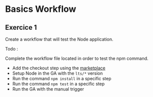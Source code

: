 <!-- .slide: class="exercice" -->

# Basics Workflow
## Exercice 1

Create a workflow that will test the Node application.

Todo : 

Complete the workflow file located in order to test the npm command.

<div class=fragment>
<ul>
    <li>Add the checkout step using the <a href="https://github.com/marketplace/actions/checkout">marketplace</a></li>
    <li>Setup Node in the GA with the <code>lts/*</code> version</li>
    <li>Run the command <code>npm install</code> in a specific step</li>
    <li>Run the command <code>npm test</code> in a specific step</li>
    <li>Run the GA with the manual trigger</li>
</ul>
</div>